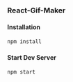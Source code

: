 ### React-Gif-Maker

#### Installation

```sh
npm install
```

#### Start Dev Server
```sh
npm start
```
